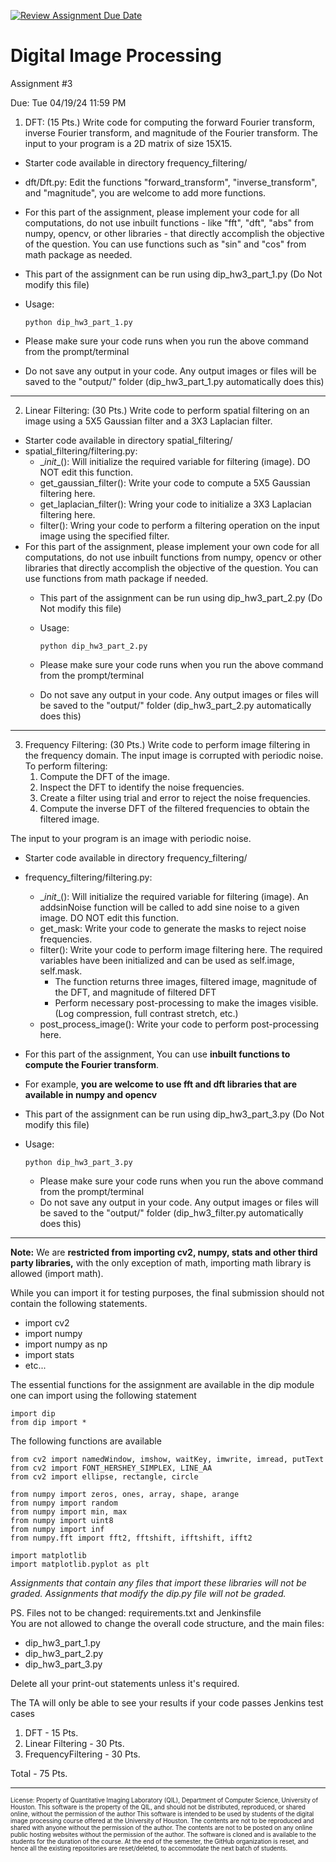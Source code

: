[![Review Assignment Due Date](https://classroom.github.com/assets/deadline-readme-button-24ddc0f5d75046c5622901739e7c5dd533143b0c8e959d652212380cedb1ea36.svg)](https://classroom.github.com/a/2nI2osWO)
# Digital Image Processing 
Assignment #3

Due: Tue 04/19/24 11:59 PM


1. DFT:
(15 Pts.) Write code for computing the forward Fourier transform, inverse Fourier transform, and magnitude of the Fourier transform. 
The input to your program is a 2D matrix of size 15X15.

  - Starter code available in directory frequency_filtering/
  - dft/Dft.py: Edit the functions "forward_transform", "inverse_transform", and "magnitude", you are welcome to add more functions.
  - For this part of the assignment, please implement your code for all computations, do not use inbuilt functions - like "fft", "dft", "abs" from numpy, opencv, or other libraries - that directly accomplish the objective of the question. You can use functions such as "sin" and "cos" from math package as needed.   
  - This part of the assignment can be run using dip_hw3_part_1.py (Do Not modify this file)
  - Usage: 
            
        python dip_hw3_part_1.py
  - Please make sure your code runs when you run the above command from the prompt/terminal
  - Do not save any output in your code. Any output images or files will be saved to the "output/" folder (dip_hw3_part_1.py automatically does this)
  
-------------
2. Linear Filtering:
(30 Pts.) Write code to perform spatial filtering on an image using a 5X5 Gaussian filter and a 3X3 Laplacian filter.

  - Starter code available in directory spatial_filtering/
  - spatial_filtering/filtering.py:
    - \__init__(): Will initialize the required variable for filtering (image). DO NOT edit this function.
    - get_gaussian_filter():  Write your code to compute a 5X5 Gaussian filtering here.
    - get_laplacian_filter(): Wring your code to initialize a 3X3 Laplacian filtering here.
    - filter(): Wring your code to perform a filtering operation on the input image using the specified filter.
- For this part of the assignment, please implement your own code for all computations, do not use inbuilt functions from numpy, opencv or other libraries that directly accomplish the objective of the question. You can use functions from math package if needed.
  - This part of the assignment can be run using dip_hw3_part_2.py (Do Not modify this file)
  - Usage:

        python dip_hw3_part_2.py
  - Please make sure your code runs when you run the above command from the prompt/terminal
  - Do not save any output in your code. Any output images or files will be saved to the "output/" folder (dip_hw3_part_2.py automatically does this)

-------------
3. Frequency Filtering:
(30 Pts.) Write code to perform image filtering in the frequency domain. The input image is corrupted with periodic noise.
   To perform filtering:
    1. Compute the DFT of the image.
    2. Inspect the DFT to identify the noise frequencies. 
    3. Create a filter using trial and error to reject the noise frequencies.
    4. Compute the inverse DFT of the filtered frequencies to obtain the filtered image. 
       
The input to your program is an image with periodic noise. 

- Starter code available in directory frequency_filtering/ 
- frequency_filtering/filtering.py:
  - \__init__(): Will initialize the required variable for filtering (image). An addsinNoise function will be called to add sine noise to a given image. DO NOT edit this function.  
  - get_mask: Write your code to generate the masks to reject noise frequencies. 
  - filter(): Write your code to perform image filtering here. The required variables have been initialized and can be used as self.image, self.mask. 
    - The function returns three images, filtered image, magnitude of the DFT, and magnitude of filtered DFT 
    - Perform necessary post-processing to make the images visible. (Log compression, full contrast stretch, etc.)
  - post_process_image(): Write your code to perform post-processing here. 
-  For this part of the assignment, You can use **inbuilt functions to compute the Fourier transform**.
- For example, **you are welcome to use fft and dft libraries that are available in numpy and opencv**
- This part of the assignment can be run using dip_hw3_part_3.py (Do Not modify this file)
- Usage: 

      python dip_hw3_part_3.py
  - Please make sure your code runs when you run the above command from the prompt/terminal
  - Do not save any output in your code. Any output images or files will be saved to the "output/" folder (dip_hw3_filter.py automatically does this)
  
-------------
**Note:**
We are **restricted from importing cv2, numpy, stats and other third party libraries,** 
with the only exception of math, importing math library is allowed (import math).

While you can import it for testing purposes, the final submission should not contain the following statements.
- import cv2
- import numpy
- import numpy as np
- import stats
- etc...

The essential functions for the assignment are available in the dip module one can import using the following statement
```
import dip
from dip import *
```
The following functions are available

```commandline
from cv2 import namedWindow, imshow, waitKey, imwrite, imread, putText
from cv2 import FONT_HERSHEY_SIMPLEX, LINE_AA
from cv2 import ellipse, rectangle, circle

from numpy import zeros, ones, array, shape, arange
from numpy import random
from numpy import min, max
from numpy import uint8
from numpy import inf
from numpy.fft import fft2, fftshift, ifftshift, ifft2

import matplotlib
import matplotlib.pyplot as plt
```

*Assignments that contain any files that import these libraries will not be graded.* 
*Assignments that modify the dip.py file will not be graded.*

PS. Files not to be changed: requirements.txt and Jenkinsfile  
You are not allowed to change the overall code structure, and the main files:
- dip_hw3_part_1.py
- dip_hw3_part_2.py
- dip_hw3_part_3.py

Delete all your print-out statements unless it's required.

The TA will only be able to see your results if your code passes Jenkins test cases

1. DFT                      - 15 Pts.
2. Linear Filtering         - 30 Pts.
2. FrequencyFiltering       - 30 Pts.

Total                       - 75 Pts.

---------------------
<sub><sup>License: Property of Quantitative Imaging Laboratory (QIL), Department of Computer Science, University of Houston.
This software is the property of the QIL, and should not be distributed, reproduced, or shared online, without the permission of the author
This software is intended to be used by students of the digital image processing course offered at the University of Houston.
The contents are not to be reproduced and shared with anyone without the permission of the author.
The contents are not to be posted on any online public hosting websites without the permission of the author.
The software is cloned and is available to the students for the duration of the course.
At the end of the semester, the GitHub organization is reset, and hence all the existing repositories are reset/deleted, to accommodate the next batch of students.</sub></sup>
